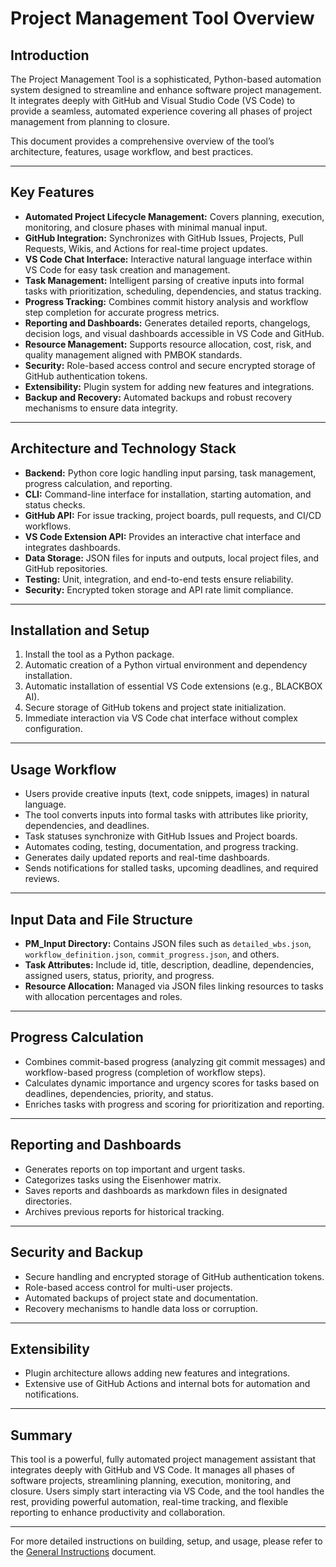 # Project Management Tool Overview

## Introduction

The Project Management Tool is a sophisticated, Python-based automation system designed to streamline and enhance software project management. It integrates deeply with GitHub and Visual Studio Code (VS Code) to provide a seamless, automated experience covering all phases of project management from planning to closure.

This document provides a comprehensive overview of the tool’s architecture, features, usage workflow, and best practices.

---

## Key Features

- **Automated Project Lifecycle Management:** Covers planning, execution, monitoring, and closure phases with minimal manual input.
- **GitHub Integration:** Synchronizes with GitHub Issues, Projects, Pull Requests, Wikis, and Actions for real-time project updates.
- **VS Code Chat Interface:** Interactive natural language interface within VS Code for easy task creation and management.
- **Task Management:** Intelligent parsing of creative inputs into formal tasks with prioritization, scheduling, dependencies, and status tracking.
- **Progress Tracking:** Combines commit history analysis and workflow step completion for accurate progress metrics.
- **Reporting and Dashboards:** Generates detailed reports, changelogs, decision logs, and visual dashboards accessible in VS Code and GitHub.
- **Resource Management:** Supports resource allocation, cost, risk, and quality management aligned with PMBOK standards.
- **Security:** Role-based access control and secure encrypted storage of GitHub authentication tokens.
- **Extensibility:** Plugin system for adding new features and integrations.
- **Backup and Recovery:** Automated backups and robust recovery mechanisms to ensure data integrity.

---

## Architecture and Technology Stack

- **Backend:** Python core logic handling input parsing, task management, progress calculation, and reporting.
- **CLI:** Command-line interface for installation, starting automation, and status checks.
- **GitHub API:** For issue tracking, project boards, pull requests, and CI/CD workflows.
- **VS Code Extension API:** Provides an interactive chat interface and integrates dashboards.
- **Data Storage:** JSON files for inputs and outputs, local project files, and GitHub repositories.
- **Testing:** Unit, integration, and end-to-end tests ensure reliability.
- **Security:** Encrypted token storage and API rate limit compliance.

---

## Installation and Setup

1. Install the tool as a Python package.
2. Automatic creation of a Python virtual environment and dependency installation.
3. Automatic installation of essential VS Code extensions (e.g., BLACKBOX AI).
4. Secure storage of GitHub tokens and project state initialization.
5. Immediate interaction via VS Code chat interface without complex configuration.

---

## Usage Workflow

- Users provide creative inputs (text, code snippets, images) in natural language.
- The tool converts inputs into formal tasks with attributes like priority, dependencies, and deadlines.
- Task statuses synchronize with GitHub Issues and Project boards.
- Automates coding, testing, documentation, and progress tracking.
- Generates daily updated reports and real-time dashboards.
- Sends notifications for stalled tasks, upcoming deadlines, and required reviews.

---

## Input Data and File Structure

- **PM_Input Directory:** Contains JSON files such as `detailed_wbs.json`, `workflow_definition.json`, `commit_progress.json`, and others.
- **Task Attributes:** Include id, title, description, deadline, dependencies, assigned users, status, priority, and progress.
- **Resource Allocation:** Managed via JSON files linking resources to tasks with allocation percentages and roles.

---

## Progress Calculation

- Combines commit-based progress (analyzing git commit messages) and workflow-based progress (completion of workflow steps).
- Calculates dynamic importance and urgency scores for tasks based on deadlines, dependencies, priority, and status.
- Enriches tasks with progress and scoring for prioritization and reporting.

---

## Reporting and Dashboards

- Generates reports on top important and urgent tasks.
- Categorizes tasks using the Eisenhower matrix.
- Saves reports and dashboards as markdown files in designated directories.
- Archives previous reports for historical tracking.

---

## Security and Backup

- Secure handling and encrypted storage of GitHub authentication tokens.
- Role-based access control for multi-user projects.
- Automated backups of project state and documentation.
- Recovery mechanisms to handle data loss or corruption.

---

## Extensibility

- Plugin architecture allows adding new features and integrations.
- Extensive use of GitHub Actions and internal bots for automation and notifications.

---

## Summary

This tool is a powerful, fully automated project management assistant that integrates deeply with GitHub and VS Code. It manages all phases of software projects, streamlining planning, execution, monitoring, and closure. Users simply start interacting via VS Code, and the tool handles the rest, providing powerful automation, real-time tracking, and flexible reporting to enhance productivity and collaboration.

---

For more detailed instructions on building, setup, and usage, please refer to the [General Instructions](general_instructions.md) document.
